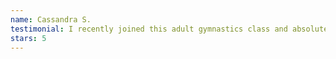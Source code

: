 ```yaml
---
name: Cassandra S.
testimonial: I recently joined this adult gymnastics class and absolutely loved it! The instructor was exceptionally attentive, providing excellent guidance and actively engaging with everyone throughout the session. The class is well-structured to cater to adults, making it a fantastic experience for newcomers and returning gymnasts. Highly recommend for anyone looking to dive into gymnastics in a supportive environment!
stars: 5
---
```

